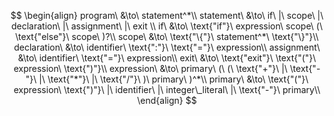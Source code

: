 $$
\begin{align}
program\ &\to\ statement^*\\
statement\ &\to\ if\ |\ scope\ |\ declaration\ |\ assignment\ |\ exit \\
if\ &\to\ \text{"if"}\ expression\ scope\ (\ \text{"else"}\ scope\ )?\\
scope\ &\to\ \text{"\{"}\ statement^*\ \text{"\}"}\\
declaration\ &\to\ identifier\ \text{":"}\ \text{"="}\ expression\\
assignment\ &\to\ identifier\ \text{"="}\ expression\\
exit\ &\to\ \text{"exit"}\ \text{"("}\ expression\ \text{")"}\\
expression\ &\to\ primary\ (\ (\ \text{"+"}\ |\ \text{"-"}\ |\ \text{"*"}\ |\ \text{"/"}\ )\ primary\ )^*\\
primary\ &\to\ \text{"("}\ expression\ \text{")"}\ |\ identifier\ |\ integer\_literal\ |\ \text{"-"}\ primary\\
\end{align}
$$
